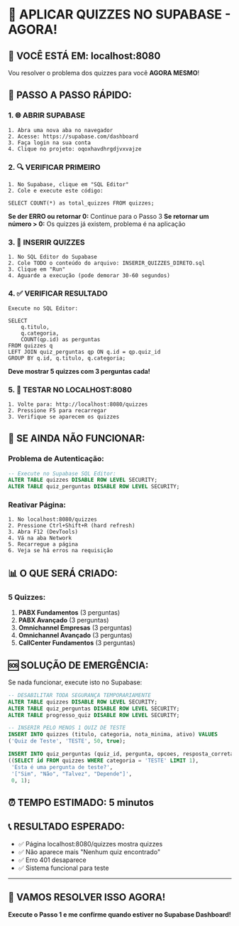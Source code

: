 # 🚀 APLICAR QUIZZES NO SUPABASE - AGORA!

## 📍 **VOCÊ ESTÁ EM: localhost:8080**

Vou resolver o problema dos quizzes para você **AGORA MESMO**!

## 🎯 **PASSO A PASSO RÁPIDO:**

### **1. 🌐 ABRIR SUPABASE**
```
1. Abra uma nova aba no navegador
2. Acesse: https://supabase.com/dashboard
3. Faça login na sua conta
4. Clique no projeto: oqoxhavdhrgdjvxvajze
```

### **2. 🔍 VERIFICAR PRIMEIRO**
```
1. No Supabase, clique em "SQL Editor"
2. Cole e execute este código:

SELECT COUNT(*) as total_quizzes FROM quizzes;
```

**Se der ERRO ou retornar 0:** Continue para o Passo 3
**Se retornar um número > 0:** Os quizzes já existem, problema é na aplicação

### **3. 📝 INSERIR QUIZZES**
```
1. No SQL Editor do Supabase
2. Cole TODO o conteúdo do arquivo: INSERIR_QUIZZES_DIRETO.sql
3. Clique em "Run"
4. Aguarde a execução (pode demorar 30-60 segundos)
```

### **4. ✅ VERIFICAR RESULTADO**
```
Execute no SQL Editor:

SELECT 
    q.titulo,
    q.categoria,
    COUNT(qp.id) as perguntas
FROM quizzes q
LEFT JOIN quiz_perguntas qp ON q.id = qp.quiz_id
GROUP BY q.id, q.titulo, q.categoria;
```

**Deve mostrar 5 quizzes com 3 perguntas cada!**

### **5. 🧪 TESTAR NO LOCALHOST:8080**
```
1. Volte para: http://localhost:8080/quizzes
2. Pressione F5 para recarregar
3. Verifique se aparecem os quizzes
```

## 🔧 **SE AINDA NÃO FUNCIONAR:**

### **Problema de Autenticação:**
```sql
-- Execute no Supabase SQL Editor:
ALTER TABLE quizzes DISABLE ROW LEVEL SECURITY;
ALTER TABLE quiz_perguntas DISABLE ROW LEVEL SECURITY;
```

### **Reativar Página:**
```
1. No localhost:8080/quizzes
2. Pressione Ctrl+Shift+R (hard refresh)
3. Abra F12 (DevTools)
4. Vá na aba Network
5. Recarregue a página
6. Veja se há erros na requisição
```

## 📊 **O QUE SERÁ CRIADO:**

### **5 Quizzes:**
1. **PABX Fundamentos** (3 perguntas)
2. **PABX Avançado** (3 perguntas)  
3. **Omnichannel Empresas** (3 perguntas)
4. **Omnichannel Avançado** (3 perguntas)
5. **CallCenter Fundamentos** (3 perguntas)

## 🆘 **SOLUÇÃO DE EMERGÊNCIA:**

Se nada funcionar, execute isto no Supabase:

```sql
-- DESABILITAR TODA SEGURANÇA TEMPORARIAMENTE
ALTER TABLE quizzes DISABLE ROW LEVEL SECURITY;
ALTER TABLE quiz_perguntas DISABLE ROW LEVEL SECURITY;
ALTER TABLE progresso_quiz DISABLE ROW LEVEL SECURITY;

-- INSERIR PELO MENOS 1 QUIZ DE TESTE
INSERT INTO quizzes (titulo, categoria, nota_minima, ativo) VALUES
('Quiz de Teste', 'TESTE', 50, true);

INSERT INTO quiz_perguntas (quiz_id, pergunta, opcoes, resposta_correta, ordem) VALUES
((SELECT id FROM quizzes WHERE categoria = 'TESTE' LIMIT 1), 
 'Esta é uma pergunta de teste?', 
 '["Sim", "Não", "Talvez", "Depende"]', 
 0, 1);
```

## ⏰ **TEMPO ESTIMADO:** 5 minutos

## 📞 **RESULTADO ESPERADO:**
- ✅ Página localhost:8080/quizzes mostra quizzes
- ✅ Não aparece mais "Nenhum quiz encontrado"
- ✅ Erro 401 desaparece
- ✅ Sistema funcional para teste

---

## 🚀 **VAMOS RESOLVER ISSO AGORA!**

**Execute o Passo 1 e me confirme quando estiver no Supabase Dashboard!**




























